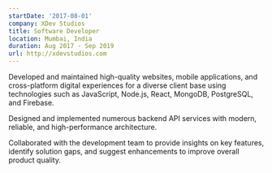 ```yaml
---
startDate: '2017-08-01'
company: XDev Studios
title: Software Developer
location: Mumbai, India
duration: Aug 2017 - Sep 2019
url: http://xdevstudios.com
---
```


Developed and maintained high-quality websites, mobile applications, and cross-platform digital experiences for a diverse client base using technologies such as JavaScript, Node.js, React, MongoDB, PostgreSQL, and Firebase.

Designed and implemented numerous backend API services with modern, reliable, and high-performance architecture.

Collaborated with the development team to provide insights on key features, identify solution gaps, and suggest enhancements to improve overall product quality.
